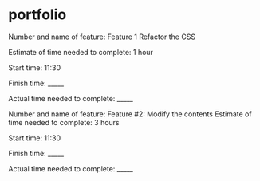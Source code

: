 # portfolio
Number and name of feature: Feature 1 Refactor the CSS

Estimate of time needed to complete: 1 hour

Start time: 11:30

Finish time: _____

Actual time needed to complete: _____

Number and name of feature: Feature #2: Modify the contents
Estimate of time needed to complete: 3 hours

Start time: 11:30

Finish time: _____

Actual time needed to complete: _____

